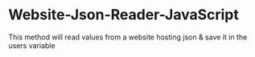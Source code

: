 # Website-Json-Reader-JavaScript
This method will read values from a website hosting json &amp; save it in the users variable
